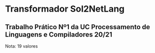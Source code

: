 # Transformador Sol2NetLang
## Trabalho Prático Nº1 da UC Processamento de Linguagens e Compiladores 20/21
Nota: 19 valores